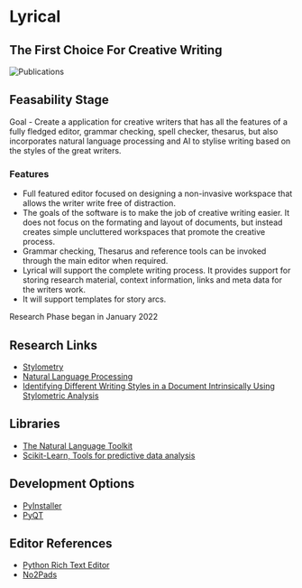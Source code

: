# Lyrical
## The First Choice For Creative Writing

![Publications](https://github.com/johnosbb/Lyrical/blob/main/Lyrical.png?raw=true)

## Feasability Stage
Goal - Create a application for creative writers that has all the features of a fully fledged editor, grammar checking, spell checker, thesarus, but also incorporates natural language processing and AI to stylise writing based on the styles of the great writers.

### Features
- Full featured editor focused on designing a non-invasive workspace that allows the writer write free of distraction.
- The goals of the software is to make the job of creative writing easier. It does not focus on the formating and layout of documents, but instead creates simple uncluttered workspaces that promote the creative process.
- Grammar checking, Thesarus and reference tools can be invoked through the main editor when required.
- Lyrical will support the complete writing process. It provides support for storing research material, context information, links and meta data for the writers work.
- It will support templates for story arcs.



Research Phase began in January 2022

## Research Links
- [Stylometry](https://en.wikipedia.org/wiki/Stylometry)
- [Natural Language Processing](https://en.wikipedia.org/wiki/Natural_language_processing)
- [Identifying Different Writing Styles in a Document Intrinsically Using Stylometric Analysis](https://github.com/Hassaan-Elahi/Writing-Styles-Classification-Using-Stylometric-Analysis)


## Libraries
- [The Natural Language Toolkit](https://www.nltk.org/)
- [Scikit-Learn, Tools for predictive data analysis](https://scikit-learn.org/stable/index.html)

## Development Options
- [PyInstaller](https://pypi.org/project/pyinstaller/)
- [PyQT](https://pythonbasics.org/install-pyqt/)

## Editor References
- [Python Rich Text Editor](https://www.pythonguis.com/examples/python-rich-text-editor/)
- [No2Pads](https://www.pythonguis.com/examples/python-notepad-clone/)
